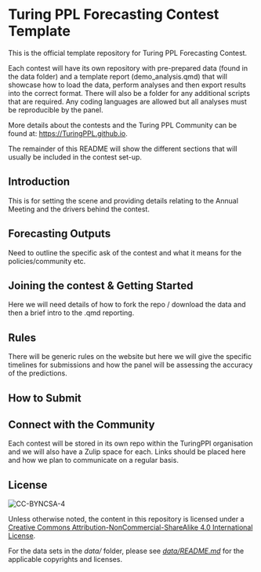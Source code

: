 # Turing PPL Forecasting Contest Template

This is the official template repository for Turing PPL Forecasting Contest. 

Each contest will have its own repository with pre-prepared data (found in the data folder) and a template report (demo_analysis.qmd) that will showcase how to load the data, perform analyses and then export results into the correct format. There will also be a folder for any additional scripts that are required. Any coding languages are allowed but all analyses must be reproducible by the panel. 

More details about the contests and the Turing PPL Community can be found at: <https://TuringPPL.github.io>.

The remainder of this README will show the different sections that will usually be included in the contest set-up.

## Introduction
This is for setting the scene and providing details relating to the Annual Meeting and the drivers behind the contest.

## Forecasting Outputs
Need to outline the specific ask of the contest and what it means for the policies/community etc.

## Joining the contest & Getting Started
Here we will need details of how to fork the repo / download the data and then a brief intro to the .qmd reporting.

## Rules
There will be generic rules on the website but here we will give the specific timelines for submissions and how the panel will be assessing the accuracy of the predictions.

## How to Submit

## Connect with the Community
Each contest will be stored in its own repo within the TuringPPl organisation and we will also have a Zulip space for each. Links should be placed here and how we plan to communicate on a regular basis. 

## License

![CC-BYNCSA-4](https://i.creativecommons.org/l/by-nc-sa/4.0/88x31.png)

Unless otherwise noted, the content in this repository is licensed under a [Creative Commons Attribution-NonCommercial-ShareAlike 4.0 International License](http://creativecommons.org/licenses/by-nc-sa/4.0/).

For the data sets in the *data/* folder, please see [*data/README.md*](data/README.md) for the applicable copyrights and licenses.
